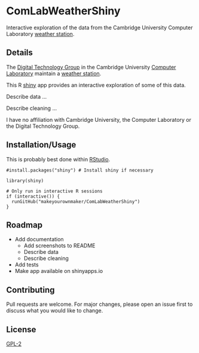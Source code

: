 # ComLabWeatherShiny

Interactive exploration of the data from the Cambridge University
Computer Laboratory [weather station](https://www.cl.cam.ac.uk/research/dtg/weather/).


## Details
The [Digital Technology Group](https://www.cl.cam.ac.uk/research/dtg/) in the Cambridge University 
[Computer Laboratory](https://www.cl.cam.ac.uk/) maintain a [weather station](https://www.cl.cam.ac.uk/research/dtg/weather/).

This R [shiny](https://shiny.rstudio.com/) app provides an interactive exploration of some of this data.

Describe data ...

Describe cleaning ...

I have no affiliation with Cambridge University, the Computer Laboratory or the Digital Technology Group.


## Installation/Usage
This is probably best done within [RStudio](https://rstudio.com/).

```
#install.packages("shiny") # Install shiny if necessary

library(shiny)

# Only run in interactive R sessions
if (interactive()) {
  runGitHub("makeyourownmaker/ComLabWeatherShiny")
}
```


## Roadmap

* Add documentation
  * Add screenshots to README
  * Describe data
  * Describe cleaning
* Add tests
* Make app available on shinyapps.io


## Contributing
Pull requests are welcome.  For major changes, please open an issue first to discuss what you would like to change.


## License
[GPL-2](https://www.gnu.org/licenses/old-licenses/gpl-2.0.en.html)
